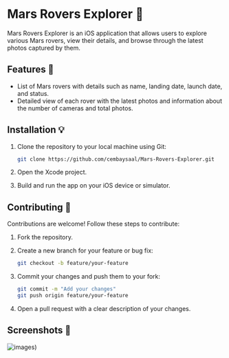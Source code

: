 # Mars Rovers Explorer 🌟

Mars Rovers Explorer is an iOS application that allows users to explore various Mars rovers, view their details, and browse through the latest photos captured by them.

## Features 🚀

- List of Mars rovers with details such as name, landing date, launch date, and status.
- Detailed view of each rover with the latest photos and information about the number of cameras and total photos.

## Installation 💡

1. Clone the repository to your local machine using Git:

   ```bash
   git clone https://github.com/cembaysaal/Mars-Rovers-Explorer.git
   ```

2. Open the Xcode project.

3. Build and run the app on your iOS device or simulator.

## Contributing 🤝

Contributions are welcome! Follow these steps to contribute:

1. Fork the repository.

2. Create a new branch for your feature or bug fix:

   ```bash
   git checkout -b feature/your-feature
   ```

3. Commit your changes and push them to your fork:

   ```bash
   git commit -m "Add your changes"
   git push origin feature/your-feature
   ```

4. Open a pull request with a clear description of your changes.

## Screenshots 📸

![images)](https://github.com/cembaysaal/Mars-Rovers-Explorer/assets/77170652/2475d295-f3a1-4ad7-946c-3d41c773a349)



